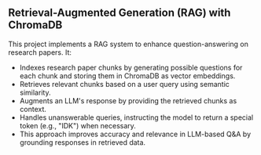 ## Retrieval-Augmented Generation (RAG) with ChromaDB

This project implements a RAG system to enhance question-answering on research papers. It:

- Indexes research paper chunks by generating possible questions for each chunk and storing them in ChromaDB as vector embeddings.
- Retrieves relevant chunks based on a user query using semantic similarity.
- Augments an LLM's response by providing the retrieved chunks as context.
- Handles unanswerable queries, instructing the model to return a special token (e.g., "IDK") when necessary.
- This approach improves accuracy and relevance in LLM-based Q&A by grounding responses in retrieved data. 
